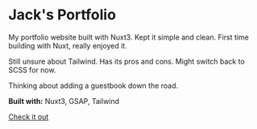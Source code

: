 # Jack's Portfolio

My portfolio website built with Nuxt3. Kept it simple and clean. First time building with Nuxt, really enjoyed it.

Still unsure about Tailwind. Has its pros and cons. Might switch back to SCSS for now.

Thinking about adding a guestbook down the road.

**Built with:** Nuxt3, GSAP, Tailwind

[Check it out](https://www.jackmayhew.com/)
